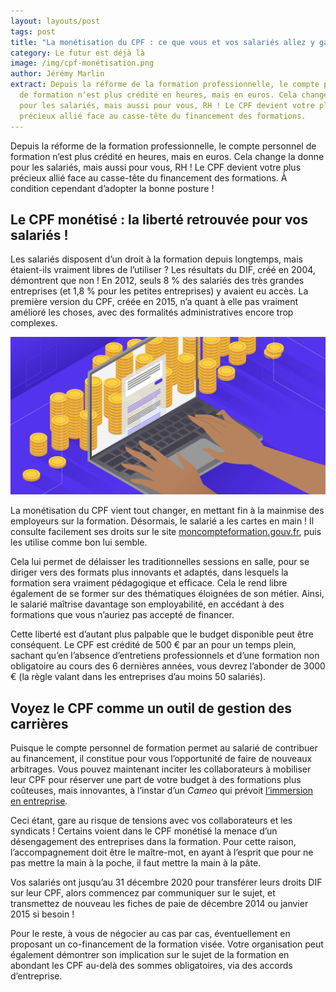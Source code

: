 ```yaml
---
layout: layouts/post
tags: post
title: "La monétisation du CPF : ce que vous et vos salariés allez y gagner"
category: Le futur est déjà là
image: /img/cpf-monétisation.png
author: Jérémy Marlin
extract: Depuis la réforme de la formation professionnelle, le compte personnel
  de formation n’est plus crédité en heures, mais en euros. Cela change la donne
  pour les salariés, mais aussi pour vous, RH ! Le CPF devient votre plus
  précieux allié face au casse-tête du financement des formations.
---
```

Depuis la réforme de la formation professionnelle, le compte personnel de formation n’est plus crédité en heures, mais en euros. Cela change la donne pour les salariés, mais aussi pour vous, RH ! Le CPF devient votre plus précieux allié face au casse-tête du financement des formations. À condition cependant d’adopter la bonne posture !

## Le CPF monétisé : la liberté retrouvée pour vos salariés !

Les salariés disposent d’un droit à la formation depuis longtemps, mais étaient-ils vraiment libres de l’utiliser ? Les résultats du DIF, créé en 2004, démontrent que non ! En 2012, seuls 8 % des salariés des très grandes entreprises (et 1,8 % pour les petites entreprises) y avaient eu accès. La première version du CPF, créée en 2015, n’a quant à elle pas vraiment amélioré les choses, avec des formalités administratives encore trop complexes.

![La monétisation](/img/comment-monetiser-blog.png "Source : [Comment monétiser un blog](https://kinsta.com/fr/blog/comment-monetiser-un-blog/)")

La monétisation du CPF vient tout changer, en mettant fin à la mainmise des employeurs sur la formation. Désormais, le salarié a les cartes en main ! Il consulte facilement ses droits sur le site [moncompteformation.gouv.fr](https://www.moncompteformation.gouv.fr/), puis les utilise comme bon lui semble.

Cela lui permet de délaisser les traditionnelles sessions en salle, pour se diriger vers des formats plus innovants et adaptés, dans lesquels la formation sera vraiment pédagogique et efficace. Cela le rend libre également de se former sur des thématiques éloignées de son métier. Ainsi, le salarié maîtrise davantage son employabilité, en accédant à des formations que vous n’auriez pas accepté de financer.

Cette liberté est d’autant plus palpable que le budget disponible peut être conséquent. Le CPF est crédité de 500 € par an pour un temps plein, sachant qu’en l’absence d’entretiens professionnels et d’une formation non obligatoire au cours des 6 dernières années, vous devrez l’abonder de 3000 € (la règle valant dans les entreprises d’au moins 50 salariés).

## Voyez le CPF comme un outil de gestion des carrières

Puisque le compte personnel de formation permet au salarié de contribuer au financement, il constitue pour vous l’opportunité de faire de nouveaux arbitrages. Vous pouvez maintenant inciter les collaborateurs à mobiliser leur CPF pour réserver une part de votre budget à des formations plus coûteuses, mais innovantes, à l’instar d’un *Cameo* qui prévoit [l’immersion en entreprise](/posts/2021-11-16-comment-rendre-ses-salari%C3%A9s-acteurs-de-leur-formation%C2%A0-l%E2%80%99exemple-de-medtronic-avec-cameo/)*.*

Ceci étant, gare au risque de tensions avec vos collaborateurs et les syndicats ! Certains voient dans le CPF monétisé la menace d’un désengagement des entreprises dans la formation. Pour cette raison, l’accompagnement doit être le maître-mot, en ayant à l’esprit que pour ne pas mettre la main à la poche, il faut mettre la main à la pâte.

Vos salariés ont jusqu’au 31 décembre 2020 pour transférer leurs droits DIF sur leur CPF, alors commencez par communiquer sur le sujet, et transmettez de nouveau les fiches de paie de décembre 2014 ou janvier 2015 si besoin !

Pour le reste, à vous de négocier au cas par cas, éventuellement en proposant un co-financement de la formation visée. Votre organisation peut également démontrer son implication sur le sujet de la formation en abondant les CPF au-delà des sommes obligatoires, via des accords d’entreprise.